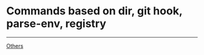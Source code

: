 # Commands based on dir, git hook, parse-env, registry


---
[Others](https://github.com/fj0r/nushell/blob/main/README.md)
